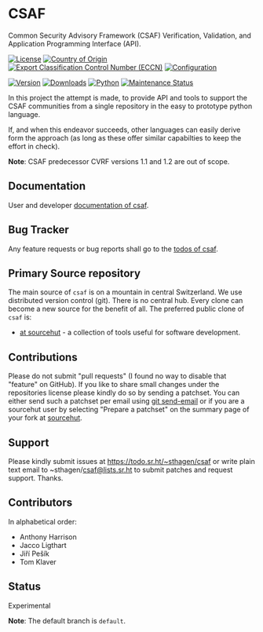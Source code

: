 # CSAF

Common Security Advisory Framework (CSAF) Verification, Validation, and Application Programming Interface (API).

[![License](https://git.sr.ht/~sthagen/csaf/blob/default/docs/badges/license-spdx-mit.svg)](https://git.sr.ht/~sthagen/csaf/tree/default/item/LICENSE)
[![Country of Origin](https://git.sr.ht/~sthagen/csaf/blob/default/docs/badges/country-of-origin-name-switzerland-neutral.svg)](https://git.sr.ht/~sthagen/csaf/tree/default/item/COUNTRY-OF-ORIGIN)
[![Export Classification Control Number (ECCN)](https://git.sr.ht/~sthagen/csaf/blob/default/docs/badges/export-control-classification-number_eccn-ear99-neutral.svg)](https://git.sr.ht/~sthagen/csaf/tree/default/item/EXPORT-CONTROL-CLASSIFICATION-NUMBER)
[![Configuration](https://git.sr.ht/~sthagen/csaf/blob/default/docs/badges/configuration-sbom.svg)](https://git.sr.ht/~sthagen/csaf/tree/default/item/docs/third-party/README.md)

[![Version](https://git.sr.ht/~sthagen/csaf/blob/default/docs/badges/latest-release.svg)](https://pypi.python.org/pypi/csaf/)
[![Downloads](https://git.sr.ht/~sthagen/csaf/blob/default/docs/badges/downloads-per-month.svg)](https://pepy.tech/project/csaf)
[![Python](https://git.sr.ht/~sthagen/csaf/blob/default/docs/badges/python-versions.svg)](https://pypi.python.org/pypi/csaf/)
[![Maintenance Status](https://git.sr.ht/~sthagen/csaf/blob/default/docs/badges/commits-per-year.svg)](https://git.sr.ht/~sthagen/csaf/log)

In this project the attempt is made, to provide API and tools to support the CSAF communities from a single repository in the easy to prototype python language.

If, and when this endeavor succeeds, other languages can easily derive form the approach (as long as these offer similar capabilties to keep the effort in check).

**Note**: CSAF predecessor CVRF versions 1.1 and 1.2 are out of scope.

## Documentation

User and developer [documentation of csaf](https://codes.dilettant.life/docs/csaf).

## Bug Tracker

Any feature requests or bug reports shall go to the [todos of csaf](https://todo.sr.ht/~sthagen/csaf).

## Primary Source repository

The main source of `csaf` is on a mountain in central Switzerland.
We use distributed version control (git).
There is no central hub.
Every clone can become a new source for the benefit of all.
The preferred public clone of `csaf` is:

* [at sourcehut](https://git.sr.ht/~sthagen/csaf) - a collection of tools useful for software development.

## Contributions

Please do not submit "pull requests" (I found no way to disable that "feature" on GitHub).
If you like to share small changes under the repositories license please kindly do so by sending a patchset.
You can either send such a patchset per email using [git send-email](https://git-send-email.io) or 
if you are a sourcehut user by selecting "Prepare a patchset" on the summary page of your fork at [sourcehut](https://git.sr.ht/).

## Support

Please kindly submit issues at https://todo.sr.ht/~sthagen/csaf or write plain text email to ~sthagen/csaf@lists.sr.ht to submit patches and request support. Thanks.

## Contributors

In alphabetical order:

* Anthony Harrison
* Jacco Ligthart
* Jiří Pešík
* Tom Klaver

## Status

Experimental

**Note**: The default branch is `default`.
